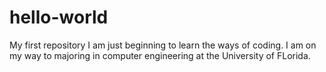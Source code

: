 # hello-world
My first repository 
I am just beginning to learn the ways of coding.
I am on my way to majoring in computer engineering at the University of FLorida.
